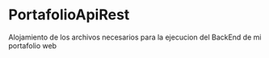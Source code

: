 # PortafolioApiRest
Alojamiento de los archivos necesarios para la ejecucion del BackEnd de mi portafolio web
